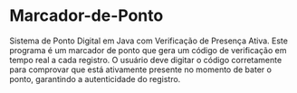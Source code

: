 # Marcador-de-Ponto
Sistema de Ponto Digital em Java com Verificação de Presença Ativa.  Este programa é um marcador de ponto que gera um código de verificação em tempo real a cada registro. O usuário deve digitar o código corretamente para comprovar que está ativamente presente no momento de bater o ponto, garantindo a autenticidade do registro.
